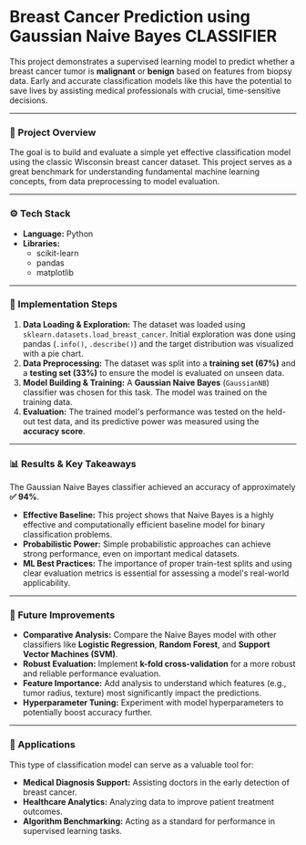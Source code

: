 # Breast Cancer Prediction using Gaussian Naive Bayes CLASSIFIER

This project demonstrates a supervised learning model to predict whether a breast cancer tumor is **malignant** or **benign** based on features from biopsy data. Early and accurate classification models like this have the potential to save lives by assisting medical professionals with crucial, time-sensitive decisions.

---

### 📌 Project Overview

The goal is to build and evaluate a simple yet effective classification model using the classic Wisconsin breast cancer dataset. This project serves as a great benchmark for understanding fundamental machine learning concepts, from data preprocessing to model evaluation.



---

### ⚙️ Tech Stack

* **Language:** Python
* **Libraries:**
    * scikit-learn
    * pandas
    * matplotlib

---

### 🚀 Implementation Steps

1.  **Data Loading & Exploration:** The dataset was loaded using `sklearn.datasets.load_breast_cancer`. Initial exploration was done using pandas (`.info()`, `.describe()`) and the target distribution was visualized with a pie chart.
2.  **Data Preprocessing:** The dataset was split into a **training set (67%)** and a **testing set (33%)** to ensure the model is evaluated on unseen data.
3.  **Model Building & Training:** A **Gaussian Naive Bayes** (`GaussianNB`) classifier was chosen for this task. The model was trained on the training data.
4.  **Evaluation:** The trained model's performance was tested on the held-out test data, and its predictive power was measured using the **accuracy score**.

---

### 📊 Results & Key Takeaways

The Gaussian Naive Bayes classifier achieved an accuracy of approximately **✅ 94%**.

* **Effective Baseline:** This project shows that Naive Bayes is a highly effective and computationally efficient baseline model for binary classification problems.
* **Probabilistic Power:** Simple probabilistic approaches can achieve strong performance, even on important medical datasets.
* **ML Best Practices:** The importance of proper train-test splits and using clear evaluation metrics is essential for assessing a model's real-world applicability.

---

### 📂 Future Improvements

* **Comparative Analysis:** Compare the Naive Bayes model with other classifiers like **Logistic Regression**, **Random Forest**, and **Support Vector Machines (SVM)**.
* **Robust Evaluation:** Implement **k-fold cross-validation** for a more robust and reliable performance evaluation.
* **Feature Importance:** Add analysis to understand which features (e.g., tumor radius, texture) most significantly impact the predictions.
* **Hyperparameter Tuning:** Experiment with model hyperparameters to potentially boost accuracy further.

---

### 💼 Applications

This type of classification model can serve as a valuable tool for:

* **Medical Diagnosis Support:** Assisting doctors in the early detection of breast cancer.
* **Healthcare Analytics:** Analyzing data to improve patient treatment outcomes.
* **Algorithm Benchmarking:** Acting as a standard for performance in supervised learning tasks.
